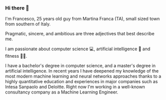 ### Hi there 👋

I'm Francesco, 25 years old guy from Martina Franca (TA), small sized town from southern of Italy.

Pragmatic, sincere, and ambitious are three adjectives that best describe me. 

I am passionate about computer science :computer:, artificial intelligence :robot: and fitness :weight_lifting_man:.


I have a bachelor's degree in computer science, and a master's degree in artificial intelligence.
In recent years I have deepened my knowledge of the most modern machine learning and neural networks approaches thanks to a highly quantitative education and experiences in major companies such as Intesa Sanpaolo and Deloitte.
Right now I'm working in a well-known consultancy company as a Machine Learning Engineer.

<!--
**francesco-s/francesco-s** is a ✨ _special_ ✨ repository because its `README.md` (this file) appears on your GitHub profile.

Here are some ideas to get you started:

- 🔭 I’m currently working on ...
- 🌱 I’m currently learning ...
- 👯 I’m looking to collaborate on ...
- 🤔 I’m looking for help with ...
- 💬 Ask me about ...
- 📫 How to reach me: ...
- 😄 Pronouns: ...
- ⚡ Fun fact: ...
-->
